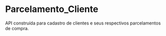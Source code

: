 # Parcelamento_Cliente
 API construída para cadastro de clientes e seus respectivos parcelamentos de compra.
